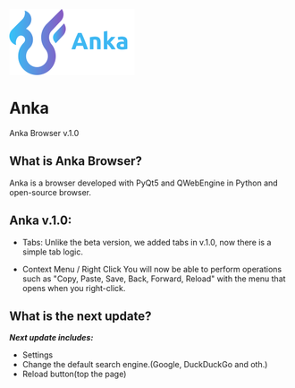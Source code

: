 ![Anka](./public/img/logo.png)
# Anka

Anka Browser v.1.0

## What is Anka Browser?

Anka is a browser developed with PyQt5 and QWebEngine in Python and open-source browser.

## Anka v.1.0:

- Tabs:
Unlike the beta version, we added tabs in v.1.0, now there is a simple tab logic.

- Context Menu / Right Click
You will now be able to perform operations such as "Copy, Paste, Save, Back, Forward, Reload" with the menu that opens when you right-click.

## What is the next update?
***Next update includes:***

- Settings
- Change the default search engine.(Google, DuckDuckGo and oth.)
- Reload button(top the page)
